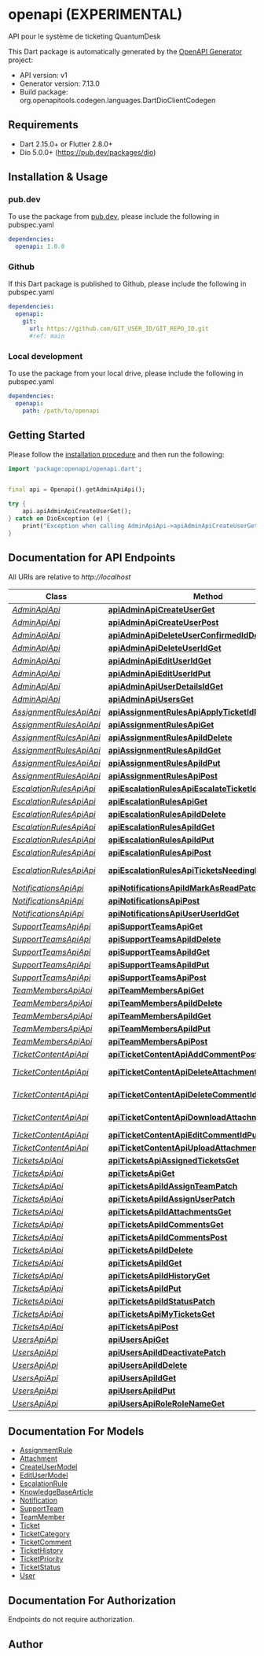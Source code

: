 # openapi (EXPERIMENTAL)
API pour le système de ticketing QuantumDesk

This Dart package is automatically generated by the [OpenAPI Generator](https://openapi-generator.tech) project:

- API version: v1
- Generator version: 7.13.0
- Build package: org.openapitools.codegen.languages.DartDioClientCodegen

## Requirements

* Dart 2.15.0+ or Flutter 2.8.0+
* Dio 5.0.0+ (https://pub.dev/packages/dio)

## Installation & Usage

### pub.dev
To use the package from [pub.dev](https://pub.dev), please include the following in pubspec.yaml
```yaml
dependencies:
  openapi: 1.0.0
```

### Github
If this Dart package is published to Github, please include the following in pubspec.yaml
```yaml
dependencies:
  openapi:
    git:
      url: https://github.com/GIT_USER_ID/GIT_REPO_ID.git
      #ref: main
```

### Local development
To use the package from your local drive, please include the following in pubspec.yaml
```yaml
dependencies:
  openapi:
    path: /path/to/openapi
```

## Getting Started

Please follow the [installation procedure](#installation--usage) and then run the following:

```dart
import 'package:openapi/openapi.dart';


final api = Openapi().getAdminApiApi();

try {
    api.apiAdminApiCreateUserGet();
} catch on DioException (e) {
    print("Exception when calling AdminApiApi->apiAdminApiCreateUserGet: $e\n");
}

```

## Documentation for API Endpoints

All URIs are relative to *http://localhost*

Class | Method | HTTP request | Description
------------ | ------------- | ------------- | -------------
[*AdminApiApi*](doc/AdminApiApi.md) | [**apiAdminApiCreateUserGet**](doc/AdminApiApi.md#apiadminapicreateuserget) | **GET** /api/AdminApi/CreateUser | 
[*AdminApiApi*](doc/AdminApiApi.md) | [**apiAdminApiCreateUserPost**](doc/AdminApiApi.md#apiadminapicreateuserpost) | **POST** /api/AdminApi/CreateUser | 
[*AdminApiApi*](doc/AdminApiApi.md) | [**apiAdminApiDeleteUserConfirmedIdDelete**](doc/AdminApiApi.md#apiadminapideleteuserconfirmediddelete) | **DELETE** /api/AdminApi/DeleteUserConfirmed/{id} | 
[*AdminApiApi*](doc/AdminApiApi.md) | [**apiAdminApiDeleteUserIdGet**](doc/AdminApiApi.md#apiadminapideleteuseridget) | **GET** /api/AdminApi/DeleteUser/{id} | 
[*AdminApiApi*](doc/AdminApiApi.md) | [**apiAdminApiEditUserIdGet**](doc/AdminApiApi.md#apiadminapiedituseridget) | **GET** /api/AdminApi/EditUser/{id} | 
[*AdminApiApi*](doc/AdminApiApi.md) | [**apiAdminApiEditUserIdPut**](doc/AdminApiApi.md#apiadminapiedituseridput) | **PUT** /api/AdminApi/EditUser/{id} | 
[*AdminApiApi*](doc/AdminApiApi.md) | [**apiAdminApiUserDetailsIdGet**](doc/AdminApiApi.md#apiadminapiuserdetailsidget) | **GET** /api/AdminApi/UserDetails/{id} | 
[*AdminApiApi*](doc/AdminApiApi.md) | [**apiAdminApiUsersGet**](doc/AdminApiApi.md#apiadminapiusersget) | **GET** /api/AdminApi/Users | 
[*AssignmentRulesApiApi*](doc/AssignmentRulesApiApi.md) | [**apiAssignmentRulesApiApplyTicketIdPost**](doc/AssignmentRulesApiApi.md#apiassignmentrulesapiapplyticketidpost) | **POST** /api/AssignmentRulesApi/Apply/{ticketId} | 
[*AssignmentRulesApiApi*](doc/AssignmentRulesApiApi.md) | [**apiAssignmentRulesApiGet**](doc/AssignmentRulesApiApi.md#apiassignmentrulesapiget) | **GET** /api/AssignmentRulesApi | 
[*AssignmentRulesApiApi*](doc/AssignmentRulesApiApi.md) | [**apiAssignmentRulesApiIdDelete**](doc/AssignmentRulesApiApi.md#apiassignmentrulesapiiddelete) | **DELETE** /api/AssignmentRulesApi/{id} | 
[*AssignmentRulesApiApi*](doc/AssignmentRulesApiApi.md) | [**apiAssignmentRulesApiIdGet**](doc/AssignmentRulesApiApi.md#apiassignmentrulesapiidget) | **GET** /api/AssignmentRulesApi/{id} | 
[*AssignmentRulesApiApi*](doc/AssignmentRulesApiApi.md) | [**apiAssignmentRulesApiIdPut**](doc/AssignmentRulesApiApi.md#apiassignmentrulesapiidput) | **PUT** /api/AssignmentRulesApi/{id} | 
[*AssignmentRulesApiApi*](doc/AssignmentRulesApiApi.md) | [**apiAssignmentRulesApiPost**](doc/AssignmentRulesApiApi.md#apiassignmentrulesapipost) | **POST** /api/AssignmentRulesApi | 
[*EscalationRulesApiApi*](doc/EscalationRulesApiApi.md) | [**apiEscalationRulesApiEscalateTicketIdPost**](doc/EscalationRulesApiApi.md#apiescalationrulesapiescalateticketidpost) | **POST** /api/EscalationRulesApi/Escalate/{ticketId} | 
[*EscalationRulesApiApi*](doc/EscalationRulesApiApi.md) | [**apiEscalationRulesApiGet**](doc/EscalationRulesApiApi.md#apiescalationrulesapiget) | **GET** /api/EscalationRulesApi | 
[*EscalationRulesApiApi*](doc/EscalationRulesApiApi.md) | [**apiEscalationRulesApiIdDelete**](doc/EscalationRulesApiApi.md#apiescalationrulesapiiddelete) | **DELETE** /api/EscalationRulesApi/{id} | 
[*EscalationRulesApiApi*](doc/EscalationRulesApiApi.md) | [**apiEscalationRulesApiIdGet**](doc/EscalationRulesApiApi.md#apiescalationrulesapiidget) | **GET** /api/EscalationRulesApi/{id} | 
[*EscalationRulesApiApi*](doc/EscalationRulesApiApi.md) | [**apiEscalationRulesApiIdPut**](doc/EscalationRulesApiApi.md#apiescalationrulesapiidput) | **PUT** /api/EscalationRulesApi/{id} | 
[*EscalationRulesApiApi*](doc/EscalationRulesApiApi.md) | [**apiEscalationRulesApiPost**](doc/EscalationRulesApiApi.md#apiescalationrulesapipost) | **POST** /api/EscalationRulesApi | 
[*EscalationRulesApiApi*](doc/EscalationRulesApiApi.md) | [**apiEscalationRulesApiTicketsNeedingEscalationGet**](doc/EscalationRulesApiApi.md#apiescalationrulesapiticketsneedingescalationget) | **GET** /api/EscalationRulesApi/TicketsNeedingEscalation | 
[*NotificationsApiApi*](doc/NotificationsApiApi.md) | [**apiNotificationsApiIdMarkAsReadPatch**](doc/NotificationsApiApi.md#apinotificationsapiidmarkasreadpatch) | **PATCH** /api/NotificationsApi/{id}/MarkAsRead | 
[*NotificationsApiApi*](doc/NotificationsApiApi.md) | [**apiNotificationsApiPost**](doc/NotificationsApiApi.md#apinotificationsapipost) | **POST** /api/NotificationsApi | 
[*NotificationsApiApi*](doc/NotificationsApiApi.md) | [**apiNotificationsApiUserUserIdGet**](doc/NotificationsApiApi.md#apinotificationsapiuseruseridget) | **GET** /api/NotificationsApi/User/{userId} | 
[*SupportTeamsApiApi*](doc/SupportTeamsApiApi.md) | [**apiSupportTeamsApiGet**](doc/SupportTeamsApiApi.md#apisupportteamsapiget) | **GET** /api/SupportTeamsApi | 
[*SupportTeamsApiApi*](doc/SupportTeamsApiApi.md) | [**apiSupportTeamsApiIdDelete**](doc/SupportTeamsApiApi.md#apisupportteamsapiiddelete) | **DELETE** /api/SupportTeamsApi/{id} | 
[*SupportTeamsApiApi*](doc/SupportTeamsApiApi.md) | [**apiSupportTeamsApiIdGet**](doc/SupportTeamsApiApi.md#apisupportteamsapiidget) | **GET** /api/SupportTeamsApi/{id} | 
[*SupportTeamsApiApi*](doc/SupportTeamsApiApi.md) | [**apiSupportTeamsApiIdPut**](doc/SupportTeamsApiApi.md#apisupportteamsapiidput) | **PUT** /api/SupportTeamsApi/{id} | 
[*SupportTeamsApiApi*](doc/SupportTeamsApiApi.md) | [**apiSupportTeamsApiPost**](doc/SupportTeamsApiApi.md#apisupportteamsapipost) | **POST** /api/SupportTeamsApi | 
[*TeamMembersApiApi*](doc/TeamMembersApiApi.md) | [**apiTeamMembersApiGet**](doc/TeamMembersApiApi.md#apiteammembersapiget) | **GET** /api/TeamMembersApi | 
[*TeamMembersApiApi*](doc/TeamMembersApiApi.md) | [**apiTeamMembersApiIdDelete**](doc/TeamMembersApiApi.md#apiteammembersapiiddelete) | **DELETE** /api/TeamMembersApi/{id} | 
[*TeamMembersApiApi*](doc/TeamMembersApiApi.md) | [**apiTeamMembersApiIdGet**](doc/TeamMembersApiApi.md#apiteammembersapiidget) | **GET** /api/TeamMembersApi/{id} | 
[*TeamMembersApiApi*](doc/TeamMembersApiApi.md) | [**apiTeamMembersApiIdPut**](doc/TeamMembersApiApi.md#apiteammembersapiidput) | **PUT** /api/TeamMembersApi/{id} | 
[*TeamMembersApiApi*](doc/TeamMembersApiApi.md) | [**apiTeamMembersApiPost**](doc/TeamMembersApiApi.md#apiteammembersapipost) | **POST** /api/TeamMembersApi | 
[*TicketContentApiApi*](doc/TicketContentApiApi.md) | [**apiTicketContentApiAddCommentPost**](doc/TicketContentApiApi.md#apiticketcontentapiaddcommentpost) | **POST** /api/TicketContentApi/AddComment | 
[*TicketContentApiApi*](doc/TicketContentApiApi.md) | [**apiTicketContentApiDeleteAttachmentIdDelete**](doc/TicketContentApiApi.md#apiticketcontentapideleteattachmentiddelete) | **DELETE** /api/TicketContentApi/DeleteAttachment/{id} | 
[*TicketContentApiApi*](doc/TicketContentApiApi.md) | [**apiTicketContentApiDeleteCommentIdDelete**](doc/TicketContentApiApi.md#apiticketcontentapideletecommentiddelete) | **DELETE** /api/TicketContentApi/DeleteComment/{id} | 
[*TicketContentApiApi*](doc/TicketContentApiApi.md) | [**apiTicketContentApiDownloadAttachmentIdGet**](doc/TicketContentApiApi.md#apiticketcontentapidownloadattachmentidget) | **GET** /api/TicketContentApi/DownloadAttachment/{id} | 
[*TicketContentApiApi*](doc/TicketContentApiApi.md) | [**apiTicketContentApiEditCommentIdPut**](doc/TicketContentApiApi.md#apiticketcontentapieditcommentidput) | **PUT** /api/TicketContentApi/EditComment/{id} | 
[*TicketContentApiApi*](doc/TicketContentApiApi.md) | [**apiTicketContentApiUploadAttachmentPost**](doc/TicketContentApiApi.md#apiticketcontentapiuploadattachmentpost) | **POST** /api/TicketContentApi/UploadAttachment | 
[*TicketsApiApi*](doc/TicketsApiApi.md) | [**apiTicketsApiAssignedTicketsGet**](doc/TicketsApiApi.md#apiticketsapiassignedticketsget) | **GET** /api/TicketsApi/AssignedTickets | 
[*TicketsApiApi*](doc/TicketsApiApi.md) | [**apiTicketsApiGet**](doc/TicketsApiApi.md#apiticketsapiget) | **GET** /api/TicketsApi | 
[*TicketsApiApi*](doc/TicketsApiApi.md) | [**apiTicketsApiIdAssignTeamPatch**](doc/TicketsApiApi.md#apiticketsapiidassignteampatch) | **PATCH** /api/TicketsApi/{id}/AssignTeam | 
[*TicketsApiApi*](doc/TicketsApiApi.md) | [**apiTicketsApiIdAssignUserPatch**](doc/TicketsApiApi.md#apiticketsapiidassignuserpatch) | **PATCH** /api/TicketsApi/{id}/AssignUser | 
[*TicketsApiApi*](doc/TicketsApiApi.md) | [**apiTicketsApiIdAttachmentsGet**](doc/TicketsApiApi.md#apiticketsapiidattachmentsget) | **GET** /api/TicketsApi/{id}/Attachments | 
[*TicketsApiApi*](doc/TicketsApiApi.md) | [**apiTicketsApiIdCommentsGet**](doc/TicketsApiApi.md#apiticketsapiidcommentsget) | **GET** /api/TicketsApi/{id}/Comments | 
[*TicketsApiApi*](doc/TicketsApiApi.md) | [**apiTicketsApiIdCommentsPost**](doc/TicketsApiApi.md#apiticketsapiidcommentspost) | **POST** /api/TicketsApi/{id}/Comments | 
[*TicketsApiApi*](doc/TicketsApiApi.md) | [**apiTicketsApiIdDelete**](doc/TicketsApiApi.md#apiticketsapiiddelete) | **DELETE** /api/TicketsApi/{id} | 
[*TicketsApiApi*](doc/TicketsApiApi.md) | [**apiTicketsApiIdGet**](doc/TicketsApiApi.md#apiticketsapiidget) | **GET** /api/TicketsApi/{id} | 
[*TicketsApiApi*](doc/TicketsApiApi.md) | [**apiTicketsApiIdHistoryGet**](doc/TicketsApiApi.md#apiticketsapiidhistoryget) | **GET** /api/TicketsApi/{id}/History | 
[*TicketsApiApi*](doc/TicketsApiApi.md) | [**apiTicketsApiIdPut**](doc/TicketsApiApi.md#apiticketsapiidput) | **PUT** /api/TicketsApi/{id} | 
[*TicketsApiApi*](doc/TicketsApiApi.md) | [**apiTicketsApiIdStatusPatch**](doc/TicketsApiApi.md#apiticketsapiidstatuspatch) | **PATCH** /api/TicketsApi/{id}/Status | 
[*TicketsApiApi*](doc/TicketsApiApi.md) | [**apiTicketsApiMyTicketsGet**](doc/TicketsApiApi.md#apiticketsapimyticketsget) | **GET** /api/TicketsApi/MyTickets | 
[*TicketsApiApi*](doc/TicketsApiApi.md) | [**apiTicketsApiPost**](doc/TicketsApiApi.md#apiticketsapipost) | **POST** /api/TicketsApi | 
[*UsersApiApi*](doc/UsersApiApi.md) | [**apiUsersApiGet**](doc/UsersApiApi.md#apiusersapiget) | **GET** /api/UsersApi | 
[*UsersApiApi*](doc/UsersApiApi.md) | [**apiUsersApiIdDeactivatePatch**](doc/UsersApiApi.md#apiusersapiiddeactivatepatch) | **PATCH** /api/UsersApi/{id}/Deactivate | 
[*UsersApiApi*](doc/UsersApiApi.md) | [**apiUsersApiIdDelete**](doc/UsersApiApi.md#apiusersapiiddelete) | **DELETE** /api/UsersApi/{id} | 
[*UsersApiApi*](doc/UsersApiApi.md) | [**apiUsersApiIdGet**](doc/UsersApiApi.md#apiusersapiidget) | **GET** /api/UsersApi/{id} | 
[*UsersApiApi*](doc/UsersApiApi.md) | [**apiUsersApiIdPut**](doc/UsersApiApi.md#apiusersapiidput) | **PUT** /api/UsersApi/{id} | 
[*UsersApiApi*](doc/UsersApiApi.md) | [**apiUsersApiRoleRoleNameGet**](doc/UsersApiApi.md#apiusersapirolerolenameget) | **GET** /api/UsersApi/Role/{roleName} | 


## Documentation For Models

 - [AssignmentRule](doc/AssignmentRule.md)
 - [Attachment](doc/Attachment.md)
 - [CreateUserModel](doc/CreateUserModel.md)
 - [EditUserModel](doc/EditUserModel.md)
 - [EscalationRule](doc/EscalationRule.md)
 - [KnowledgeBaseArticle](doc/KnowledgeBaseArticle.md)
 - [Notification](doc/Notification.md)
 - [SupportTeam](doc/SupportTeam.md)
 - [TeamMember](doc/TeamMember.md)
 - [Ticket](doc/Ticket.md)
 - [TicketCategory](doc/TicketCategory.md)
 - [TicketComment](doc/TicketComment.md)
 - [TicketHistory](doc/TicketHistory.md)
 - [TicketPriority](doc/TicketPriority.md)
 - [TicketStatus](doc/TicketStatus.md)
 - [User](doc/User.md)


## Documentation For Authorization

Endpoints do not require authorization.


## Author



